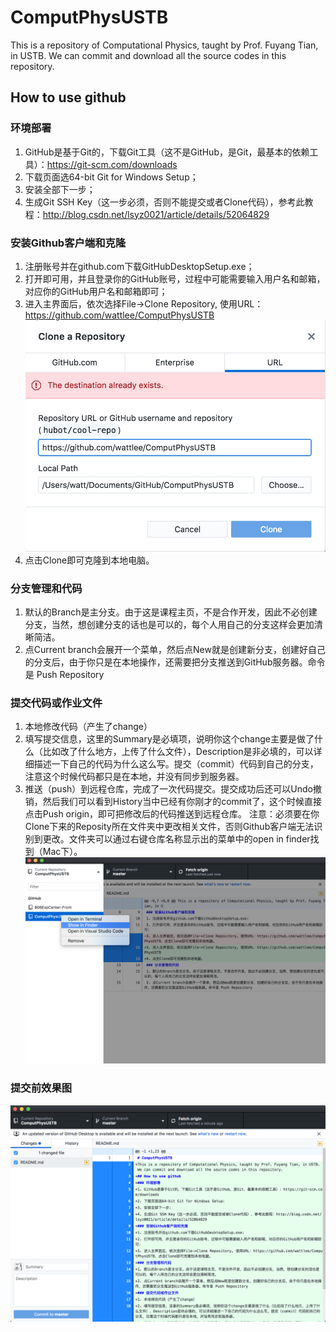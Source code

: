 # ComputPhysUSTB
This is a repository of Computational Physics, taught by Prof. Fuyang Tian, in USTB. We can commit and download all the source codes in this repository.
## How to use github
### 环境部署
1. GitHub是基于Git的，下载Git工具（这不是GitHub，是Git，最基本的依赖工具）：https://git-scm.com/downloads
2. 下载页面选64-bit Git for Windows Setup；
3. 安装全部下一步；
4. 生成Git SSH Key（这一步必须，否则不能提交或者Clone代码），参考此教程：http://blog.csdn.net/lsyz0021/article/details/52064829
### 安装Github客户端和克隆
1. 注册账号并在github.com下载GitHubDesktopSetup.exe；
2. 打开即可用，并且登录你的GitHub账号，过程中可能需要输入用户名和邮箱，对应你的GitHub用户名和邮箱即可；
3. 进入主界面后，依次选择File->Clone Repository, 使用URL：https://github.com/wattlee/ComputPhysUSTB
![Alt text](https://github.com/wattlee/ComputPhysUSTB/raw/master/photos/capture2.png)
4. 点击Clone即可克隆到本地电脑。
### 分支管理和代码
1. 默认的Branch是主分支。由于这是课程主页，不是合作开发，因此不必创建分支，当然，想创建分支的话也是可以的，每个人用自己的分支这样会更加清晰简洁。
2. 点Current branch会展开一个菜单，然后点New就是创建新分支，创建好自己的分支后，由于你只是在本地操作，还需要把分支推送到GitHub服务器。命令是 Push Repository
### 提交代码或作业文件
1. 本地修改代码（产生了change）
2. 填写提交信息，这里的Summary是必填项，说明你这个change主要是做了什么（比如改了什么地方，上传了什么文件），Description是非必填的，可以详细描述一下自己的代码为什么这么写。提交（commit）代码到自己的分支，注意这个时候代码都只是在本地，并没有同步到服务器。
3. 推送（push）到远程仓库，完成了一次代码提交。提交成功后还可以Undo撤销，然后我们可以看到History当中已经有你刚才的commit了，这个时候直接点击Push origin，即可把修改后的代码推送到远程仓库。
注意：必须要在你Clone下来的Reposity所在文件夹中更改相关文件，否则Github客户端无法识别到更改。文件夹可以通过右键仓库名称显示出的菜单中的open in finder找到（Mac下）。
![Alt text](https://github.com/wattlee/ComputPhysUSTB/raw/master/photos/capture3.png)
### 提交前效果图
![Alt text](https://github.com/wattlee/ComputPhysUSTB/raw/master/photos/gitcapture1.png)


